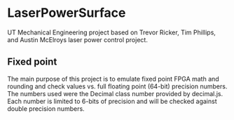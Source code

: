 # LaserPowerSurface
UT Mechanical Engineering project based on Trevor Ricker, Tim Phillips, and Austin McElroys laser power control project. 

## Fixed point 
The main purpose of this project is to emulate fixed point FPGA math and rounding and check values vs. full floating point (64-bit) precision numbers. The numbers used were the Decimal class number provided by decimal.js. Each number is limited to 6-bits of precision and will be checked against double precision numbers.
